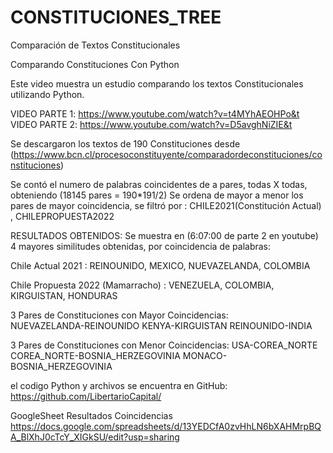 # CONSTITUCIONES_TREE
Comparación de Textos Constitucionales

Comparando Constituciones Con Python

Este video muestra un estudio comparando los textos Constitucionales utilizando Python.

VIDEO PARTE 1: https://www.youtube.com/watch?v=t4MYhAEOHPo&t
VIDEO PARTE 2: https://www.youtube.com/watch?v=D5avghNiZIE&t


Se descargaron los textos de 190 Constituciones desde 
(https://www.bcn.cl/procesoconstituyente/comparadordeconstituciones/constituciones)

Se contó el numero de palabras coincidentes de a pares, todas X todas, 
obteniendo (18145 pares = 190*191/2) 
Se ordena de mayor a menor los pares de mayor coincidencia, 
se filtró por : CHILE2021(Constitución Actual) , CHILEPROPUESTA2022 

RESULTADOS OBTENIDOS: 
Se muestra en (6:07:00 de parte 2 en youtube)
4 mayores similitudes obtenidas, por coincidencia de palabras: 

Chile Actual 2021 : REINOUNIDO, MEXICO, NUEVAZELANDA, COLOMBIA

Chile Propuesta 2022 (Mamarracho) : VENEZUELA, COLOMBIA, KIRGUISTAN, HONDURAS

3 Pares de Constituciones con Mayor Coincidencias:  
NUEVAZELANDA-REINOUNIDO 
KENYA-KIRGUISTAN 
REINOUNIDO-INDIA

3 Pares de Constituciones con Menor Coincidencias: 
USA-COREA_NORTE
COREA_NORTE-BOSNIA_HERZEGOVINIA
MONACO-BOSNIA_HERZEGOVINIA


el codigo Python y archivos se encuentra en GitHub: 
https://github.com/LibertarioCapital/

GoogleSheet Resultados Coincidencias 
https://docs.google.com/spreadsheets/d/13YEDCfA0zvHhLN6bXAHMrpBQA_BlXhJ0cTcY_XIGkSU/edit?usp=sharing
